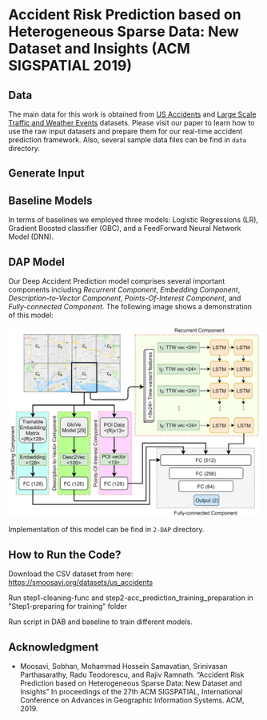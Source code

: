 # Accident Risk Prediction based on Heterogeneous Sparse Data: New Dataset and Insights (ACM SIGSPATIAL 2019)

## Data
The main data for this work is obtained from [US Accidents](https://smoosavi.org/datasets/us_accidents) and [Large Scale Traffic and Weather Events](https://smoosavi.org/datasets/lstw) datasets. Please visit our paper to learn how to use the raw input datasets and prepare them for our real-time accident prediction framework. Also, several sample data files can be find in ```data``` directory. 

## Generate Input

## Baseline Models
In terms of baselines we employed three models: Logistic Regressions (LR), Gradient Boosted classifier (GBC), and a FeedForward Neural Network Model (DNN). 

## DAP Model
Our Deep Accident Prediction model comprises several important components including _Recurrent Component_, _Embedding Component_, _Description-to-Vector Component_, _Points-Of-Interest Component_, and _Fully-connected Component_. The following image shows a demonstration of this model: <center><img src="/files/dap.png" width="600"></center>

Implementation of this model can be find in `2-DAP` directory. 

## How to Run the Code? 
Download the CSV dataset from here: https://smoosavi.org/datasets/us_accidents

Run step1-cleaning-func and step2-acc_prediction_training_preparation in "Step1-preparing for training" folder

Run script in DAB and baseline to train different models. 



## Acknowledgment 
* Moosavi, Sobhan, Mohammad Hossein Samavatian, Srinivasan Parthasarathy, Radu Teodorescu, and Rajiv Ramnath. “Accident Risk Prediction based on Heterogeneous Sparse Data: New Dataset and Insights” In proceedings of the 27th ACM SIGSPATIAL, International Conference on Advances in Geographic Information Systems. ACM, 2019. 

